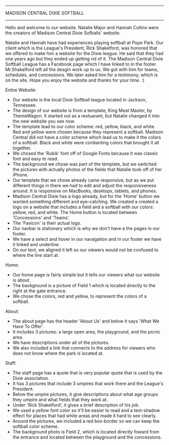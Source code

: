 ****************************************
MADISON CENTRAL DIXIE SOFTBALL
****************************************

Hello and welcome to our website. Natalie Major and Hannah Collins were the creators of Madison Central Dixie Sofballs' website.


Natalie and Hannah have had experiences playing softball at Pope Park. Our client which is the League's President, Rick Shakelford, 
was honored that we offered to make him a website for the Dixie league. He said that they had one years ago but they ended up 
getting rid of it. The Madison Central Dixie Softball League has a Facebook page which I have linked to in the footer. Mr.Shakelford
left all the desgin work up to us. We got with him for teams, schedules, and concessions. We later asked him for a testimony, which is
on the site. Hope you enjoy the website and thanks for your time. :)


Entire Website:
  - Our website is the local Dixie Softball league located in Jackson, Tennessee.
  - The design of our website is from a template, King Meat Master, by ThemeWagon. It started out as a restuarant, but
    Natalie changed it into the new  website you see now.
  - The template lead to our color scheme: red, yellow, black, and white. Red and yellow were chosen because they represent 
    a softball. Madison Central did not have a color scheme which lead us to make it the colors of a softball. Black and 
    white were cordianting colors that brought it all together. 
  - We chosed the 'Rubik' font off of Google Fonts because it was classic font and easy to read.
  - The background we chose was part of the template, but we switched the pictures with actually photos of the fields that 
    Natalie took off of her iPhone.
  - Our template that we chose already came responsive, but as we put different things in there we had to edit and adjust the 
    responsiveness around. It is responsive on MacBooks, desktops, tablets, and phones. 
  - Madison Central Dixie has a logo already, but for the 'Home' button we wanted something different and eye-catching. We created 
    a created a logo on a website that includes a field and a softball with our colors: yellow, red, and white. The Home button is 
    located between 'Concessions' and 'Teams'.
  - The 'Favicon' is their actual logo.
  - Our navbar is stationary which is why we don't have a the pages in our footer.
  - We have a select and hover in our navagation and in our footer we have it linked and underline.
  - On our text, we aligned it left so our viewers would not be confused to where the line start at.


Home: 
  - Our home page is fairly simple but it tells our viewers what our website is about.
  - The background is a picture of Field 1 which is located directly to the right at the gate entrance. 
  - We chose the colors, red and yellow, to represent the colors of a softball.


About:
  - The about page has the header 'About Us' and below it says 'What We Have To Offer'.
  - It includes 3 pictures: a large open area, the playground, and the picnic area.
  - We have descriptions under all of the pictures.
  - We also included a link that connects to the address for viewers who does not know where the park is located at.


Staff:
  - The staff page has a quote that is very popular quote that is used by the Dixie association.
  - It has 3 pictures that include 3 umpires that work there and the League's President.
  - Below the umpire pictures, it give descriptions about what age groups they umpire and what fields that they work at.
  - Under 'Rick Shakelford', it gives a brief description of his job.
  - We used a yellow font color so it'll be easier to read and a text-shadow effect for places that had white areas and made it 
    hard to see clearly.
  - Around the pictures, we included a red box-border so we can keep the softball color scheme.
  - The background photo is Field 2, which is located directly foward from the entrance and located between the playground and 
    the concessions.
